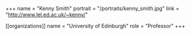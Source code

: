 +++
name = "Kenny Smith"
portrait = "/portraits/kenny_smith.jpg"
link = "http://www.lel.ed.ac.uk/~kenny/"

[[organizations]]
name = "University of Edinburgh"
role = "Professor"
+++

